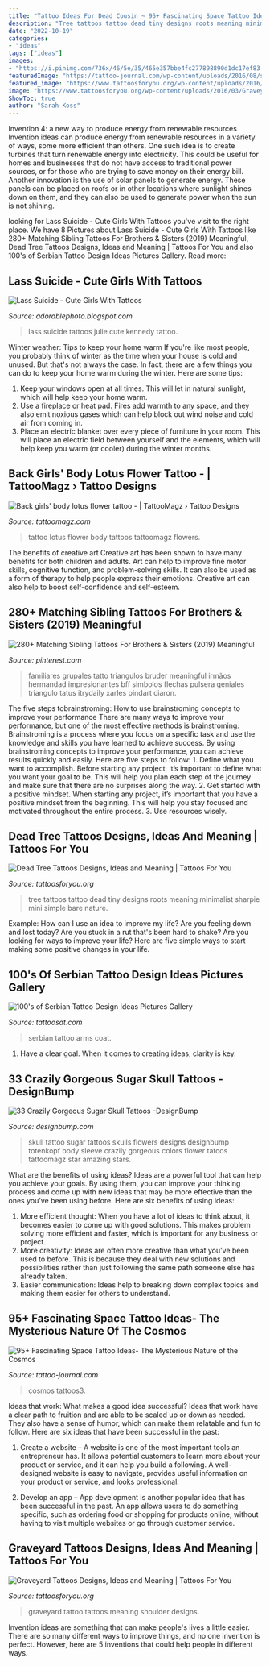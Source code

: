 ```yaml
---
title: "Tattoo Ideas For Dead Cousin ~ 95+ Fascinating Space Tattoo Ideas- The Mysterious Nature Of The Cosmos"
description: "Tree tattoos tattoo dead tiny designs roots meaning minimalist sharpie mini simple bare nature"
date: "2022-10-19"
categories:
- "ideas"
tags: ["ideas"]
images:
- "https://i.pinimg.com/736x/46/5e/35/465e357bbe4fc277898890d1dc17ef83.jpg"
featuredImage: "https://tattoo-journal.com/wp-content/uploads/2016/08/space-tattoos3.jpg"
featured_image: "https://www.tattoosforyou.org/wp-content/uploads/2016/03/Graveyard-Tattoo-Shoulder.jpg"
image: "https://www.tattoosforyou.org/wp-content/uploads/2016/03/Graveyard-Tattoo-Shoulder.jpg"
ShowToc: true
author: "Sarah Koss"
---
```



Invention 4: a new way to produce energy from renewable resources
Invention ideas can produce energy from renewable resources in a variety of ways, some more efficient than others. One such idea is to create turbines that turn renewable energy into electricity. This could be useful for homes and businesses that do not have access to traditional power sources, or for those who are trying to save money on their energy bill. Another innovation is the use of solar panels to generate energy. These panels can be placed on roofs or in other locations where sunlight shines down on them, and they can also be used to generate power when the sun is not shining.

	

		
looking for Lass Suicide - Cute Girls With Tattoos you've visit to the right place. We have 8 Pictures about Lass Suicide - Cute Girls With Tattoos like 280+ Matching Sibling Tattoos For Brothers &amp; Sisters (2019) Meaningful, Dead Tree Tattoos Designs, Ideas and Meaning | Tattoos For You and also 100&#039;s of Serbian Tattoo Design Ideas Pictures Gallery. Read more:
		
    
## Lass Suicide - Cute Girls With Tattoos

<img loading=lazy src="http://4.bp.blogspot.com/-uGQ5d2DBABI/VM-aItMdMRI/AAAAAAAAQPk/Oz6zVRhasyU/s1600/Julie%2BKennedy%2B(Lass%2BSuicide)%2B(10).jpg" onerror="this.onerror=null;this.src='https://tse3.mm.bing.net/th?id=OIP.thiEjs-uJYtWE1xNzWAYDAHaJ6&amp;pid=15.1';" alt="Lass Suicide - Cute Girls With Tattoos">

_Source: adorablephoto.blogspot.com_

>lass suicide tattoos julie cute kennedy tattoo. 

	

Winter weather: Tips to keep your home warm
If you're like most people, you probably think of winter as the time when your house is cold and unused. But that's not always the case. In fact, there are a few things you can do to keep your home warm during the winter. Here are some tips:
1) Keep your windows open at all times. This will let in natural sunlight, which will help keep your home warm.
2) Use a fireplace or heat pad. Fires add warmth to any space, and they also emit noxious gases which can help block out wind noise and cold air from coming in.
3) Place an electric blanket over every piece of furniture in your room. This will place an electric field between yourself and the elements, which will help keep you warm (or cooler) during the winter months.

    
## Back Girls&#039; Body Lotus Flower Tattoo - | TattooMagz › Tattoo Designs

<img loading=lazy src="https://tattoomagz.com/wp-content/uploads/Tattoos/tattoo-tattoo-ideas-flower-tattoo/Back-girls-body-lotus-flower-tattoo-e1423574144849.jpg" onerror="this.onerror=null;this.src='https://tse1.mm.bing.net/th?id=OIP.QmYSElOzhwbGjEw9CKkZpgHaHg&amp;pid=15.1';" alt="Back girls&#039; body lotus flower tattoo - | TattooMagz › Tattoo Designs">

_Source: tattoomagz.com_

>tattoo lotus flower body tattoos tattoomagz flowers. 

	

The benefits of creative art
Creative art has been shown to have many benefits for both children and adults. Art can help to improve fine motor skills, cognitive function, and problem-solving skills. It can also be used as a form of therapy to help people express their emotions. Creative art can also help to boost self-confidence and self-esteem.

    
## 280+ Matching Sibling Tattoos For Brothers &amp; Sisters (2019) Meaningful

<img loading=lazy src="https://i.pinimg.com/736x/46/5e/35/465e357bbe4fc277898890d1dc17ef83.jpg" onerror="this.onerror=null;this.src='https://tse1.mm.bing.net/th?id=OIP.03lj2F_Wex4E-8dAZT3tYQHaJ3&amp;pid=15.1';" alt="280+ Matching Sibling Tattoos For Brothers &amp; Sisters (2019) Meaningful">

_Source: pinterest.com_

>familiares grupales tatto triangulos bruder meaningful irmãos hermandad impresionantes bff simbolos flechas pulsera geniales triangulo tatus itrydaily xarles pindart ciaron. 

	

The five steps tobrainstroming: How to use brainstroming concepts to improve your performance
There are many ways to improve your performance, but one of the most effective methods is brainstroming. Brainstroming is a process where you focus on a specific task and use the knowledge and skills you have learned to achieve success. By using brainstroming concepts to improve your performance, you can achieve results quickly and easily. Here are five steps to follow: 1. Define what you want to accomplish. Before starting any project, it’s important to define what you want your goal to be. This will help you plan each step of the journey and make sure that there are no surprises along the way. 2. Get started with a positive mindset. When starting any project, it’s important that you have a positive mindset from the beginning. This will help you stay focused and motivated throughout the entire process. 3. Use resources wisely.

    
## Dead Tree Tattoos Designs, Ideas And Meaning | Tattoos For You

<img loading=lazy src="https://www.tattoosforyou.org/wp-content/uploads/2016/03/Small-Dead-Tree-Tattoo.jpg" onerror="this.onerror=null;this.src='https://tse2.mm.bing.net/th?id=OIP.zCeJMU8-hOVdlS7hQZHrRAHaJ4&amp;pid=15.1';" alt="Dead Tree Tattoos Designs, Ideas and Meaning | Tattoos For You">

_Source: tattoosforyou.org_

>tree tattoos tattoo dead tiny designs roots meaning minimalist sharpie mini simple bare nature. 

	

Example: How can I use an idea to improve my life?
Are you feeling down and lost today? Are you stuck in a rut that's been hard to shake? Are you looking for ways to improve your life? Here are five simple ways to start making some positive changes in your life.

    
## 100&#039;s Of Serbian Tattoo Design Ideas Pictures Gallery

<img loading=lazy src="https://tattoosat.com/wp-content/uploads/2014/12/Serbian-7.jpeg" onerror="this.onerror=null;this.src='https://tse2.mm.bing.net/th?id=OIP.iOwN45uLo4j85-Faf0XS6AHaJ4&amp;pid=15.1';" alt="100&#039;s of Serbian Tattoo Design Ideas Pictures Gallery">

_Source: tattoosat.com_

>serbian tattoo arms coat. 

	

1. Have a clear goal. When it comes to creating ideas, clarity is key.

    
## 33 Crazily Gorgeous Sugar Skull Tattoos -DesignBump

<img loading=lazy src="https://designbump.com/wp-content/uploads/2015/07/Sugar-Skull-Tattoos-Images.jpg" onerror="this.onerror=null;this.src='https://tse2.mm.bing.net/th?id=OIP.uwGeVnDu26P6V0EE5OxcdwHaL4&amp;pid=15.1';" alt="33 Crazily Gorgeous Sugar Skull Tattoos -DesignBump">

_Source: designbump.com_

>skull tattoo sugar tattoos skulls flowers designs designbump totenkopf body sleeve crazily gorgeous colors flower tatoos tattoomagz star amazing stars. 

	

What are the benefits of using ideas?
Ideas are a powerful tool that can help you achieve your goals. By using them, you can improve your thinking process and come up with new ideas that may be more effective than the ones you’ve been using before. Here are six benefits of using ideas: 
1. More efficient thought: When you have a lot of ideas to think about, it becomes easier to come up with good solutions. This makes problem solving more efficient and faster, which is important for any business or project. 
2. More creativity: Ideas are often more creative than what you’ve been used to before. This is because they deal with new solutions and possibilities rather than just following the same path someone else has already taken. 
3. Easier communication: Ideas help to breaking down complex topics and making them easier for others to understand.

    
## 95+ Fascinating Space Tattoo Ideas- The Mysterious Nature Of The Cosmos

<img loading=lazy src="https://tattoo-journal.com/wp-content/uploads/2016/08/space-tattoos3.jpg" onerror="this.onerror=null;this.src='https://tse3.mm.bing.net/th?id=OIP.5dI46PFpRjTnuX2t0QXaTQHaIk&amp;pid=15.1';" alt="95+ Fascinating Space Tattoo Ideas- The Mysterious Nature of the Cosmos">

_Source: tattoo-journal.com_

>cosmos tattoos3. 

	

Ideas that work: What makes a good idea successful?
Ideas that work have a clear path to fruition and are able to be scaled up or down as needed. They also have a sense of humor, which can make them relatable and fun to follow. Here are six ideas that have been successful in the past:
1. Create a website – A website is one of the most important tools an entrepreneur has. It allows potential customers to learn more about your product or service, and it can help you build a following. A well-designed website is easy to navigate, provides useful information on your product or service, and looks professional.

2. Develop an app – App development is another popular idea that has been successful in the past. An app allows users to do something specific, such as ordering food or shopping for products online, without having to visit multiple websites or go through customer service.

    
## Graveyard Tattoos Designs, Ideas And Meaning | Tattoos For You

<img loading=lazy src="https://www.tattoosforyou.org/wp-content/uploads/2016/03/Graveyard-Tattoo-Shoulder.jpg" onerror="this.onerror=null;this.src='https://tse3.mm.bing.net/th?id=OIP.MUiG4UUvelVyJGs8TQOmhAHaLH&amp;pid=15.1';" alt="Graveyard Tattoos Designs, Ideas and Meaning | Tattoos For You">

_Source: tattoosforyou.org_

>graveyard tattoo tattoos meaning shoulder designs. 

	

Invention ideas are something that can make people's lives a little easier. There are so many different ways to improve things, and no one invention is perfect. However, here are 5 inventions that could help people in different ways.

